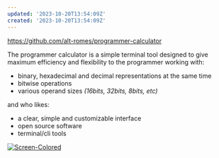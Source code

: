 ```yaml
---
updated: '2023-10-20T13:54:09Z'
created: '2023-10-20T13:54:09Z'
---
```

https://github.com/alt-romes/programmer-calculator

The programmer calculator is a simple terminal tool designed to give maximum efficiency and flexibility to the programmer working with:

-   binary, hexadecimal and decimal representations at the same time
-   bitwise operations
-   various operand sizes _(16bits, 32bits, 8bits, etc)_

and who likes:

-   a clear, simple and customizable interface
-   open source software
-   terminal/cli tools

[![Screen-Colored](https://raw.githubusercontent.com/alt-romes/programmer-calculator/colors/assets/v2.0-ss-colors.png)](https://raw.githubusercontent.com/alt-romes/programmer-calculator/colors/assets/v2.0-ss-colors.png)
